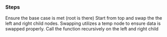 ### Steps

Ensure the base case is met (root is there)
Start from top and swap the the left and right child nodes.
Swapping utilizes a temp node to ensure data is swapped properly.
Call the function recursively on the left and right child